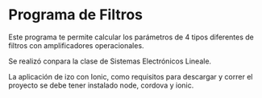 # Programa de Filtros

Este programa te permite calcular los parámetros de 4
tipos diferentes de filtros con amplificadores operacionales.

Se realizó conpara la clase de Sistemas Electrónicos Lineale.

La aplicación de izo con Ionic, como requisitos para descargar
y correr el proyecto se debe tener instalado node, cordova y
ionic.
